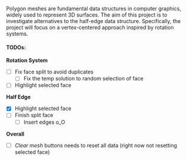 Polygon meshes are fundamental data structures in computer graphics, widely used to represent 3D surfaces. The aim of this project is to investigate alternatives to the half-edge data structure. Specifically, the project will focus on a vertex-centered approach inspired by rotation systems.

#### TODOs:
**Rotation System**
- [ ] Fix face split to avoid duplicates
    - [ ] Fix the temp solution to random selection of face
- [ ] Highlight selected face

**Half Edge**
- [x] Highlight selected face
- [ ] Finish split face
    - [ ] Insert edges o_O

**Overall**
- [ ] *Clear mesh* buttons needs to reset all data (right now not resetting selected face)
